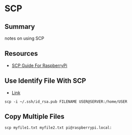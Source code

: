# SCP

## Summary

notes on using SCP

## Resources

- [SCP Guide For RaspberryPi](https://www.raspberrypi.org/documentation/remote-access/ssh/scp.md)

## Use Identify File With SCP

- [Link](https://www.techrepublic.com/article/how-to-use-secure-copy-with-ssh-key-authentication/)

```console
scp -i ~/.ssh/id_rsa.pub FILENAME USER@SERVER:/home/USER
```

## Copy Multiple Files

```console
scp myfile1.txt myfile2.txt pi@raspberrypi.local:
```
